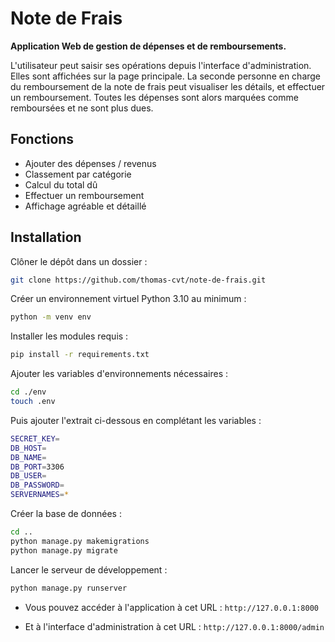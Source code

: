 # Note de Frais

**Application Web de gestion de dépenses et de remboursements.**

L'utilisateur peut saisir ses opérations depuis l'interface d'administration.
Elles sont affichées sur la page principale. La seconde personne en charge du remboursement de la note de frais peut visualiser les détails, et effectuer un remboursement. Toutes les dépenses sont alors marquées comme remboursées et ne sont plus dues.

## Fonctions

- Ajouter des dépenses / revenus
- Classement par catégorie
- Calcul du total dû
- Effectuer un remboursement
- Affichage agréable et détaillé

## Installation

Clôner le dépôt dans un dossier :

```sh
git clone https://github.com/thomas-cvt/note-de-frais.git
```

Créer un environnement virtuel Python 3.10 au minimum :

```sh
python -m venv env
```

Installer les modules requis :

```sh
pip install -r requirements.txt
```

Ajouter les variables d'environnements nécessaires :

```sh
cd ./env
touch .env
```
Puis ajouter l'extrait ci-dessous en complétant les variables :

```sh
SECRET_KEY=
DB_HOST=
DB_NAME=
DB_PORT=3306
DB_USER=
DB_PASSWORD=
SERVERNAMES=*
```

Créer la base de données :

```sh
cd ..
python manage.py makemigrations
python manage.py migrate
```

Lancer le serveur de développement :

```sh
python manage.py runserver
```

- Vous pouvez accéder à l'application à cet URL : ```http://127.0.0.1:8000```

- Et à l'interface d'administration à cet URL : ```http://127.0.0.1:8000/admin```